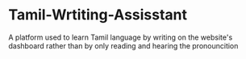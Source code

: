 # Tamil-Wrtiting-Assisstant
A platform used to learn Tamil language by  writing on the website's dashboard rather than by only reading and hearing the pronouncition 

